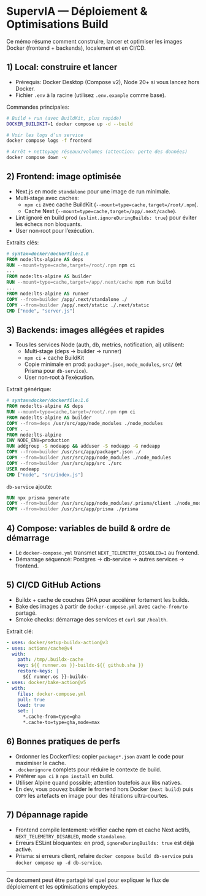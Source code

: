 # SupervIA — Déploiement & Optimisations Build

Ce mémo résume comment construire, lancer et optimiser les images Docker (frontend + backends), localement et en CI/CD.

## 1) Local: construire et lancer

- Prérequis: Docker Desktop (Compose v2), Node 20+ si vous lancez hors Docker.
- Fichier `.env` à la racine (utilisez `.env.example` comme base).

Commandes principales:

```bash
# Build + run (avec BuildKit, plus rapide)
DOCKER_BUILDKIT=1 docker compose up -d --build

# Voir les logs d’un service
docker compose logs -f frontend

# Arrêt + nettoyage réseaux/volumes (attention: perte des données)
docker compose down -v
```

## 2) Frontend: image optimisée

- Next.js en mode `standalone` pour une image de run minimale.
- Multi‑stage avec caches:
  - `npm ci` avec cache BuildKit (`--mount=type=cache,target=/root/.npm`).
  - Cache Next (`--mount=type=cache,target=/app/.next/cache`).
- Lint ignoré en build prod (`eslint.ignoreDuringBuilds: true`) pour éviter les échecs non bloquants.
- User non‑root pour l’exécution.

Extraits clés:

```dockerfile
# syntax=docker/dockerfile:1.6
FROM node:lts-alpine AS deps
RUN --mount=type=cache,target=/root/.npm npm ci
...
FROM node:lts-alpine AS builder
RUN --mount=type=cache,target=/app/.next/cache npm run build
...
FROM node:lts-alpine AS runner
COPY --from=builder /app/.next/standalone ./
COPY --from=builder /app/.next/static ./.next/static
CMD ["node", "server.js"]
```

## 3) Backends: images allégées et rapides

- Tous les services Node (auth, db, metrics, notification, ai) utilisent:
  - Multi‑stage (deps → builder → runner)
  - `npm ci` + cache BuildKit
  - Copie minimale en prod: `package*.json`, `node_modules`, `src/` (et Prisma pour `db-service`).
  - User non‑root à l’exécution.

Extrait générique:

```dockerfile
# syntax=docker/dockerfile:1.6
FROM node:lts-alpine AS deps
RUN --mount=type=cache,target=/root/.npm npm ci
FROM node:lts-alpine AS builder
COPY --from=deps /usr/src/app/node_modules ./node_modules
COPY . .
FROM node:lts-alpine
ENV NODE_ENV=production
RUN addgroup -S nodeapp && adduser -S nodeapp -G nodeapp
COPY --from=builder /usr/src/app/package*.json ./
COPY --from=builder /usr/src/app/node_modules ./node_modules
COPY --from=builder /usr/src/app/src ./src
USER nodeapp
CMD ["node", "src/index.js"]
```

`db-service` ajoute:

```dockerfile
RUN npx prisma generate
COPY --from=builder /usr/src/app/node_modules/.prisma/client ./node_modules/.prisma/client
COPY --from=builder /usr/src/app/prisma ./prisma
```

## 4) Compose: variables de build & ordre de démarrage

- Le `docker-compose.yml` transmet `NEXT_TELEMETRY_DISABLED=1` au frontend.
- Démarrage séquencé: Postgres → db‑service → autres services → frontend.

## 5) CI/CD GitHub Actions

- Buildx + cache de couches GHA pour accélérer fortement les builds.
- Bake des images à partir de `docker-compose.yml` avec `cache-from/to` partagé.
- Smoke checks: démarrage des services et `curl` sur `/health`.

Extrait clé:

```yaml
- uses: docker/setup-buildx-action@v3
- uses: actions/cache@v4
  with:
    path: /tmp/.buildx-cache
    key: ${{ runner.os }}-buildx-${{ github.sha }}
    restore-keys: |
      ${{ runner.os }}-buildx-
- uses: docker/bake-action@v5
  with:
    files: docker-compose.yml
    pull: true
    load: true
    set: |
      *.cache-from=type=gha
      *.cache-to=type=gha,mode=max
```

## 6) Bonnes pratiques de perfs

- Ordonner les Dockerfiles: copier `package*.json` avant le code pour maximiser le cache.
- `.dockerignore` complets pour réduire le contexte de build.
- Préférer `npm ci` à `npm install` en build.
- Utiliser Alpine quand possible; attention toutefois aux libs natives.
- En dev, vous pouvez builder le frontend hors Docker (`next build`) puis `COPY` les artefacts en image pour des itérations ultra‑courtes.

## 7) Dépannage rapide

- Frontend compile lentement: vérifier cache npm et cache Next actifs, `NEXT_TELEMETRY_DISABLED`, mode `standalone`.
- Erreurs ESLint bloquantes: en prod, `ignoreDuringBuilds: true` est déjà activé.
- Prisma: si erreurs client, refaire `docker compose build db-service` puis `docker compose up -d db-service`.

---
Ce document peut être partagé tel quel pour expliquer le flux de déploiement et les optimisations employées.


